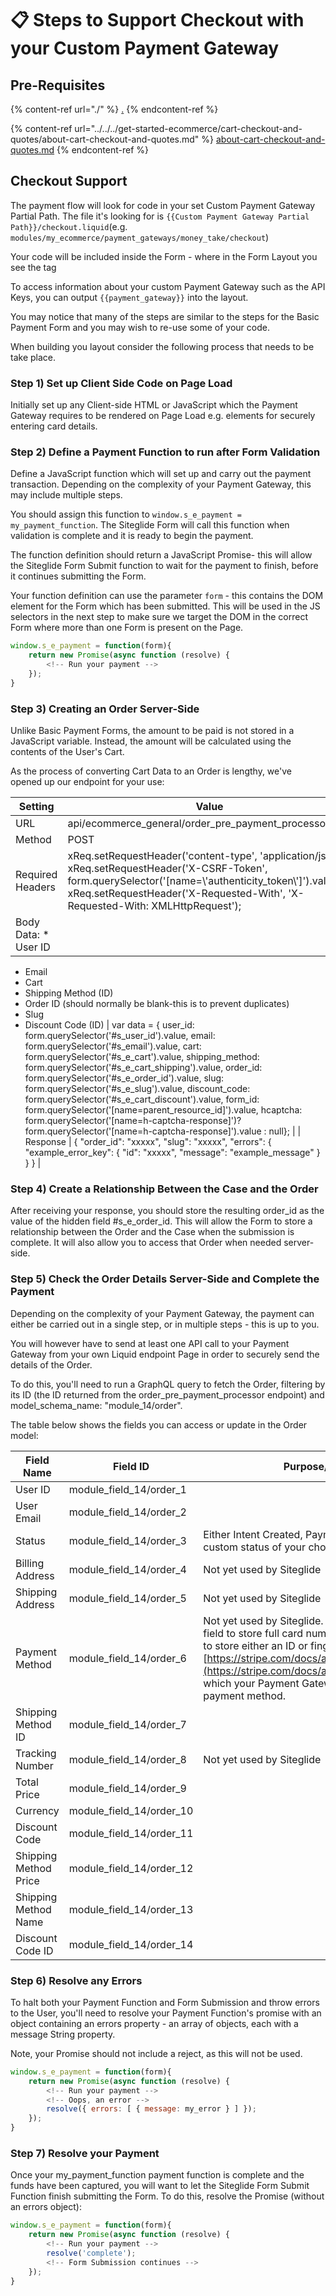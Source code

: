 # 📋 Steps to Support Checkout with your Custom Payment Gateway

## Pre-Requisites

{% content-ref url="./" %}
[.](./)
{% endcontent-ref %}

{% content-ref url="../../../get-started-ecommerce/cart-checkout-and-quotes/about-cart-checkout-and-quotes.md" %}
[about-cart-checkout-and-quotes.md](../../../get-started-ecommerce/cart-checkout-and-quotes/about-cart-checkout-and-quotes.md)
{% endcontent-ref %}

## Checkout Support

The payment flow will look for code in your set Custom Payment Gateway Partial Path. The file it's looking for is `{{Custom Payment Gateway Partial Path}}/checkout.liquid`(e.g. `modules/my_ecommerce/payment_gateways/money_take/checkout`)

Your code will be included inside the Form - where in the Form Layout you see the tag

To access information about your custom Payment Gateway such as the API Keys, you can output `{{payment_gateway}}` into the layout.

You may notice that many of the steps are similar to the steps for the Basic Payment Form and you may wish to re-use some of your code.

When building you layout consider the following process that needs to be take place.

### Step 1) Set up Client Side Code on Page Load

Initially set up any Client-side HTML or JavaScript which the Payment Gateway requires to be rendered on Page Load e.g. elements for securely entering card details.

### Step 2) Define a Payment Function to run after Form Validation

Define a JavaScript function which will set up and carry out the payment transaction. Depending on the complexity of your Payment Gateway, this may include multiple steps.

You should assign this function to `window.s_e_payment = my_payment_function`. The Siteglide Form will call this function when validation is complete and it is ready to begin the payment.

The function definition should return a JavaScript Promise- this will allow the Siteglide Form Submit function to wait for the payment to finish, before it continues submitting the Form.

Your function definition can use the parameter `form` - this contains the DOM element for the Form which has been submitted. This will be used in the JS selectors in the next step to make sure we target the DOM in the correct Form where more than one Form is present on the Page.

```javascript
window.s_e_payment = function(form){
	return new Promise(async function (resolve) {
		<!-- Run your payment -->
	});
}
```

### Step 3) Creating an Order Server-Side

Unlike Basic Payment Forms, the amount to be paid is not stored in a JavaScript variable. Instead, the amount will be calculated using the contents of the User's Cart.

As the process of converting Cart Data to an Order is lengthy, we've opened up our endpoint for your use:

| **Setting**           | **Value**                                                                                                                                                                                                                                       |
| --------------------- | ----------------------------------------------------------------------------------------------------------------------------------------------------------------------------------------------------------------------------------------------- |
| URL                   | api/ecommerce\_general/order\_pre\_payment\_processor.json                                                                                                                                                                                      |
| Method                | POST                                                                                                                                                                                                                                            |
| Required Headers      | xReq.setRequestHeader('content-type', 'application/json'); xReq.setRequestHeader('X-CSRF-Token', form.querySelector('\[name=\\'authenticity\_token\\']').value); xReq.setRequestHeader('X-Requested-With', 'X-Requested-With: XMLHttpRequest'); |
| Body Data: \* User ID |                                                                                                                                                                                                                                                 |

* Email
* Cart
* Shipping Method (ID)
* Order ID (should normally be blank-this is to prevent duplicates)
* Slug
* Discount Code (ID) | var data = { user\_id: form.querySelector('#s\_user\_id').value, email: form.querySelector('#s\_email').value, cart: form.querySelector('#s\_e\_cart').value, shipping\_method: form.querySelector('#s\_e\_cart\_shipping').value, order\_id: form.querySelector('#s\_e\_order\_id').value, slug: form.querySelector('#s\_e\_slug').value, discount\_code: form.querySelector('#s\_e\_cart\_discount').value, form\_id: form.querySelector('\[name=parent\_resource\_id]').value, hcaptcha: form.querySelector('\[name=h-captcha-response]')? form.querySelector('\[name=h-captcha-response]').value : null}; | | Response | { "order\_id": "xxxxx", "slug": "xxxxx", "errors": { "example\_error\_key": { "id": "xxxxx", "message": "example\_message" } } } |

### Step 4) Create a Relationship Between the Case and the Order

After receiving your response, you should store the resulting order\_id as the value of the hidden field #s\_e\_order\_id. This will allow the Form to store a relationship between the Order and the Case when the submission is complete. It will also allow you to access that Order when needed server-side.

### Step 5) Check the Order Details Server-Side and Complete the Payment

Depending on the complexity of your Payment Gateway, the payment can either be carried out in a single step, or in multiple steps - this is up to you.

You will however have to send at least one API call to your Payment Gateway from your own Liquid endpoint Page in order to securely send the details of the Order.

To do this, you'll need to run a GraphQL query to fetch the Order, filtering by its ID (the ID returned from the order\_pre\_payment\_processor endpoint) and model\_schema\_name: "module\_14/order".

The table below shows the fields you can access or update in the Order model:

| **Field Name**        | **Field ID**                | **Purpose/Notes**                                                                                                                                                                                                                                                                                         |
| --------------------- | --------------------------- | --------------------------------------------------------------------------------------------------------------------------------------------------------------------------------------------------------------------------------------------------------------------------------------------------------- |
| User ID               | module\_field\_14/order\_1  |                                                                                                                                                                                                                                                                                                           |
| User Email            | module\_field\_14/order\_2  |                                                                                                                                                                                                                                                                                                           |
| Status                | module\_field\_14/order\_3  | Either Intent Created, Payment Complete or a custom status of your choice.                                                                                                                                                                                                                                |
| Billing Address       | module\_field\_14/order\_4  | Not yet used by Siteglide                                                                                                                                                                                                                                                                                 |
| Shipping Address      | module\_field\_14/order\_5  | Not yet used by Siteglide                                                                                                                                                                                                                                                                                 |
| Payment Method        | module\_field\_14/order\_6  | Not yet used by Siteglide. You must not use this field to store full card numbers. You may choose to store either an ID or fingerprint (e.g. [https://stripe.com/docs/api/payment\_methods](https://stripe.com/docs/api/payment\_methods)) which your Payment Gateway uses to reference a payment method. |
| Shipping Method ID    | module\_field\_14/order\_7  |                                                                                                                                                                                                                                                                                                           |
| Tracking Number       | module\_field\_14/order\_8  | Not yet used by Siteglide                                                                                                                                                                                                                                                                                 |
| Total Price           | module\_field\_14/order\_9  |                                                                                                                                                                                                                                                                                                           |
| Currency              | module\_field\_14/order\_10 |                                                                                                                                                                                                                                                                                                           |
| Discount Code         | module\_field\_14/order\_11 |                                                                                                                                                                                                                                                                                                           |
| Shipping Method Price | module\_field\_14/order\_12 |                                                                                                                                                                                                                                                                                                           |
| Shipping Method Name  | module\_field\_14/order\_13 |                                                                                                                                                                                                                                                                                                           |
| Discount Code ID      | module\_field\_14/order\_14 |                                                                                                                                                                                                                                                                                                           |

### Step 6) Resolve any Errors

To halt both your Payment Function and Form Submission and throw errors to the User, you'll need to resolve your Payment Function's promise with an object containing an errors property - an array of objects, each with a message String property.

Note, your Promise should not include a reject, as this will not be used.

```javascript
window.s_e_payment = function(form){
	return new Promise(async function (resolve) {
		<!-- Run your payment -->
		<!-- Oops, an error -->
		resolve({ errors: [ { message: my_error } ] });
	});
}
```

### Step 7) Resolve your Payment

Once your my\_payment\_function payment function is complete and the funds have been captured, you will want to let the Siteglide Form Submit Function finish submitting the Form. To do this, resolve the Promise (without an errors object):

```javascript
window.s_e_payment = function(form){
	return new Promise(async function (resolve) {
		<!-- Run your payment -->
		resolve('complete');
        <!-- Form Submission continues -->
	});
}
```
